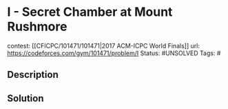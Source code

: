 # I - Secret Chamber at Mount Rushmore

contest: [[CFICPC/101471/101471|2017 ACM-ICPC World Finals]]
url: https://codeforces.com/gym/101471/problem/I
Status: #UNSOLVED
Tags: #

## Description

## Solution

